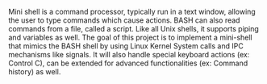 Mini shell is a command processor, typically run in a text window, allowing the user to
type commands which cause actions. BASH can also read commands from a file, called
a script. Like all Unix shells, it supports piping and variables as well. The goal of this
project is to implement a mini-shell that mimics the BASH shell by using Linux Kernel
System calls and IPC mechanisms like signals. It will also handle special keyboard actions
(ex: Control C), can be extended for advanced functionalities (ex: Command history) as
well.
